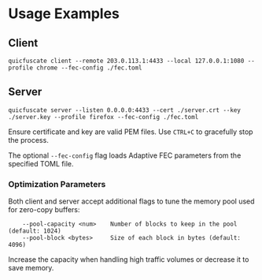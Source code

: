 # Usage Examples

## Client

```
quicfuscate client --remote 203.0.113.1:4433 --local 127.0.0.1:1080 --profile chrome --fec-config ./fec.toml
```

## Server

```
quicfuscate server --listen 0.0.0.0:4433 --cert ./server.crt --key ./server.key --profile firefox --fec-config ./fec.toml
```

Ensure certificate and key are valid PEM files. Use `CTRL+C` to gracefully stop the process.

The optional `--fec-config` flag loads Adaptive FEC parameters from the specified TOML file.

### Optimization Parameters

Both client and server accept additional flags to tune the memory pool used for
zero-copy buffers:

```
    --pool-capacity <num>    Number of blocks to keep in the pool (default: 1024)
    --pool-block <bytes>     Size of each block in bytes (default: 4096)
```
Increase the capacity when handling high traffic volumes or decrease it to save
memory.
